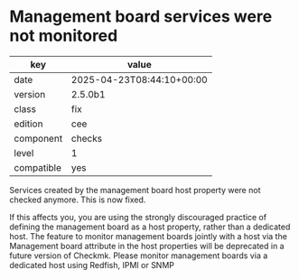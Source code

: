 [//]: # (werk v2)
# Management board services were not monitored 

key        | value
---------- | ---
date       | 2025-04-23T08:44:10+00:00
version    | 2.5.0b1
class      | fix
edition    | cee
component  | checks
level      | 1
compatible | yes

Services created by the management board host property were not checked anymore. This is now fixed.

If this affects you, you are using the strongly discouraged practice of defining the management board as a host property, rather than a dedicated host.
The feature to monitor management boards jointly with a host via the Management board attribute in the host properties will be deprecated in a future version of Checkmk. Please monitor management boards via a dedicated host using Redfish, IPMI or SNMP


